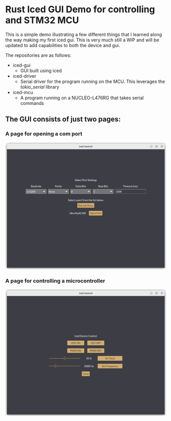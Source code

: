 # Rust Iced GUI Demo for controlling and STM32 MCU

This is a simple demo illustrating a few different things that I learned along the way making my first iced gui. This is very much still a WIP and will be updated to add capabilities to both the device and gui.

The repositories are as follows:
- iced-gui 
  - GUI built using iced
- iced-driver
  - Serial driver for the program running on the MCU. This leverages the *tokio_serial* library
- iced-mcu
  - A program running on a NUCLEO-L476RG that takes serial commands


## The GUI consists of just two pages:

### A page for opening a com port

![Open Page](./images/open.png?raw=true "Open Page")

### A page for controlling a microcontroller

![Control Page](./images/control.png?raw=true "Control Page")


